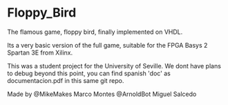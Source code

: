 # Floppy_Bird
The flamous game, floppy bird, finally implemented on VHDL.

Its a very basic version of the full game, suitable for the FPGA Basys 2 Spartan 3E from Xilinx.

This was a student project for the University of Seville.
We dont have plans to debug beyond this point, you can find spanish 'doc' as documentacion.pdf in this same git repo.

Made by @MikeMakes
        Marco Montes @ArnoldBot
        Miguel Salcedo
